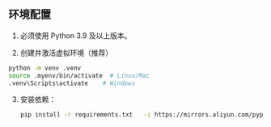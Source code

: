 ## 环境配置
1. 必须使用 Python 3.9 及以上版本。

2. 创建并激活虚拟环境（推荐）
```bash
python -m venv .venv
source .myenv/bin/activate  # Linux/Mac
.venv\Scripts\activate    # Windows
```


3. 安装依赖：
   ```bash
   pip install -r requirements.txt   -i https://mirrors.aliyun.com/pypi/simple/  --trusted-host mirrors.aliyun.com

